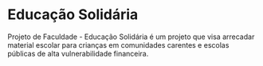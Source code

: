 # Educação Solidária
Projeto de Faculdade - Educação Solidária é um projeto que visa arrecadar material escolar para crianças em comunidades carentes e escolas públicas de alta vulnerabilidade financeira.
